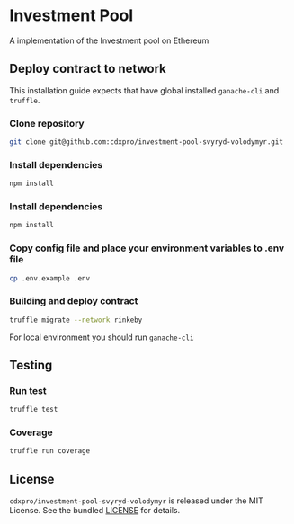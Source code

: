 # Investment Pool
A implementation of the Investment pool on Ethereum

## Deploy contract to network

This installation guide expects that have global installed `ganache-cli` and `truffle`.

### Clone repository

```bash
git clone git@github.com:cdxpro/investment-pool-svyryd-volodymyr.git
```

### Install dependencies
```bash
npm install
```

### Install dependencies
```bash
npm install
```

### Copy config file and place your environment variables to .env file

```bash
cp .env.example .env
```

### Building and deploy contract

```bash
truffle migrate --network rinkeby
```

For local environment you should run `ganache-cli`

## Testing

### Run test

```bash
truffle test
```

### Coverage

```bash
truffle run coverage
```

## License

`cdxpro/investment-pool-svyryd-volodymyr` is released under the MIT License. See the bundled [LICENSE](./LICENSE) for details.
